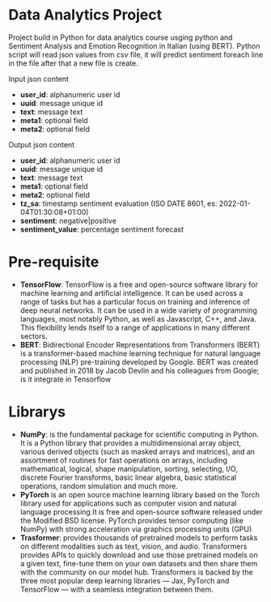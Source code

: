 # Data Analytics Project
Project build in Python for data analytics course usging python and Sentiment Analysis and Emotion Recognition in Italian (using BERT).
Python script will read json values from *csv* file, it will predict sentiment foreach line in the file after that a new file is create.

Input json content 

- **user_id**: alphanumeric user id
- **uuid**: message unique id
- **text**: message text
- **meta1**: optional field 
- **meta2**: optional field

Output json content

- **user_id**: alphanumeric user id
- **uuid**: message unique id
- **text**: message text
- **meta1**: optional field 
- **meta2**: optional field
- **tz_sa**: timestamp sentiment evaluation (ISO DATE 8601, es: 2022-01-04T01:30:08+01:00)
- **sentiment**: negative|positive
- **sentiment_value**: percentage sentiment forecast

# Pre-requisite
- **TensorFlow**: TensorFlow is a free and open-source software library for machine learning and artificial intelligence. It can be used across a range of tasks but has a particular focus on training and inference of deep neural networks. It can be used in a wide variety of programming languages, most notably Python, as well as Javascript, C++, and Java. This flexibility lends itself to a range of applications in many different sectors.
- **BERT**: Bidirectional Encoder Representations from Transformers (BERT) is a transformer-based machine learning technique for natural language processing (NLP) pre-training developed by Google. BERT was created and published in 2018 by Jacob Devlin and his colleagues from Google; is it integrate in Tensorflow

# Librarys
- **NumPy**: is the fundamental package for scientific computing in Python. It is a Python library that provides a multidimensional array object, various derived objects (such as masked arrays and matrices), and an assortment of routines for fast operations on arrays, including mathematical, logical, shape manipulation, sorting, selecting, I/O, discrete Fourier transforms, basic linear algebra, basic statistical operations, random simulation and much more.
- **PyTorch** is an open source machine learning library based on the Torch library used for applications such as computer vision and natural language processing.It is free and open-source software released under the Modified BSD license.
PyTorch provides tensor computing (like NumPy) with strong acceleration via graphics processing units (GPU)
- **Trasformer**: provides thousands of pretrained models to perform tasks on different modalities such as text, vision, and audio.
Transformers provides APIs to quickly download and use those pretrained models on a given text, fine-tune them on your own datasets and then share them with the community on our model hub.
Transformers is backed by the three most popular deep learning libraries — Jax, PyTorch and TensorFlow — with a seamless integration between them.
